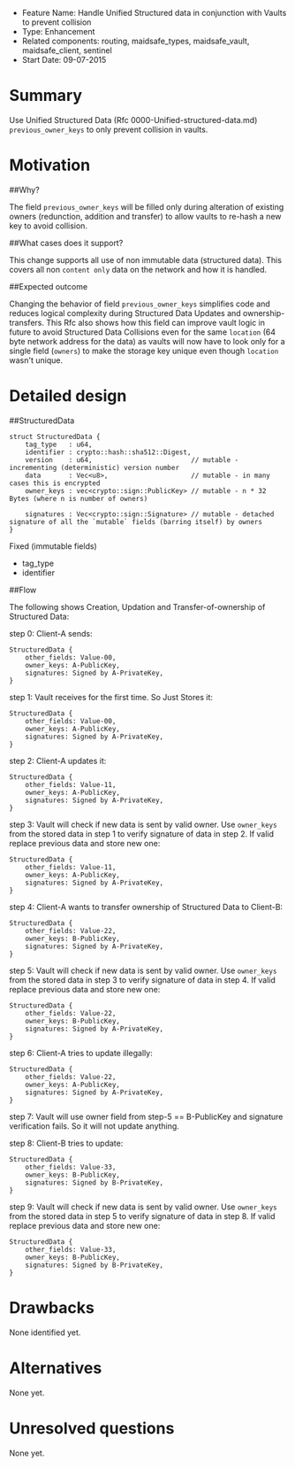 - Feature Name: Handle Unified Structured data in conjunction with Vaults to prevent collision
- Type: Enhancement
- Related components: routing, maidsafe_types, maidsafe_vault, maidsafe_client, sentinel
- Start Date: 09-07-2015

# Summary

Use Unified Structured Data (Rfc 0000-Unified-structured-data.md) `previous_owner_keys` to only prevent collision in vaults.

# Motivation

##Why?

The field `previous_owner_keys` will be filled only during alteration of existing owners (redunction, addition and transfer) to allow vaults to re-hash a new key to avoid collision.

##What cases does it support?

This change supports all use of non immutable data (structured data). This covers all non `content only` data on the network and how it is handled.

##Expected outcome

Changing the behavior of field `previous_owner_keys` simplifies code and reduces logical complexity during Structured Data Updates and ownership-transfers. This Rfc also shows how this field can improve vault logic in future to avoid Structured Data Collisions even for the same `location` (64 byte network address for the data) as vaults will now have to look only for a single field (`owners`) to make the storage key unique even though `location` wasn't unique.

# Detailed design

##StructuredData

```
struct StructuredData {
    tag_type   : u64,
    identifier : crypto::hash::sha512::Digest,
    version    : u64,                         // mutable - incrementing (deterministic) version number
    data       : Vec<u8>,                     // mutable - in many cases this is encrypted
    owner_keys : vec<crypto::sign::PublicKey> // mutable - n * 32 Bytes (where n is number of owners)

    signatures : Vec<crypto::sign::Signature> // mutable - detached signature of all the `mutable` fields (barring itself) by owners
}
```

Fixed (immutable fields)
- tag_type
- identifier

##Flow

The following shows Creation, Updation and Transfer-of-ownership of Structured Data:

step 0:
Client-A sends:
```
StructuredData {
    other_fields: Value-00,
    owner_keys: A-PublicKey,
    signatures: Signed by A-PrivateKey,
}
```
 
step 1:
Vault receives for the first time. So Just Stores it:
```
StructuredData {
    other_fields: Value-00,
    owner_keys: A-PublicKey,
    signatures: Signed by A-PrivateKey,
}
```
 
step 2:
Client-A updates it:
```
StructuredData {
    other_fields: Value-11,
    owner_keys: A-PublicKey,
    signatures: Signed by A-PrivateKey,
}
```
 
step 3:
Vault will check if new data is sent by valid owner. Use `owner_keys` from the stored data in step 1 to verify signature of data in step 2. If valid replace previous data and store new one:
```
StructuredData {
    other_fields: Value-11,
    owner_keys: A-PublicKey,
    signatures: Signed by A-PrivateKey,
}
```
 
step 4:
Client-A wants to transfer ownership of Structured Data to Client-B:
```
StructuredData {
    other_fields: Value-22,
    owner_keys: B-PublicKey,
    signatures: Signed by A-PrivateKey,
}
```
 
step 5:
Vault will check if new data is sent by valid owner. Use `owner_keys` from the stored data in step 3 to verify signature of data in step 4. If valid replace previous data and store new one:
```
StructuredData {
    other_fields: Value-22,
    owner_keys: B-PublicKey,
    signatures: Signed by A-PrivateKey,
}
```
 
step 6:
Client-A tries to update illegally:
```
StructuredData {
    other_fields: Value-22,
    owner_keys: A-PublicKey,
    signatures: Signed by A-PrivateKey,
}
```
 
step 7:
Vault will use owner field from step-5 == B-PublicKey and signature verification fails. So it will not update anything.
 
step 8:
Client-B tries to update:
```
StructuredData {
    other_fields: Value-33,
    owner_keys: B-PublicKey,
    signatures: Signed by B-PrivateKey,
}
```
 
step 9:
Vault will check if new data is sent by valid owner. Use `owner_keys` from the stored data in step 5 to verify signature of data in step 8. If valid replace previous data and store new one:
```
StructuredData {
    other_fields: Value-33,
    owner_keys: B-PublicKey,
    signatures: Signed by B-PrivateKey,
}
```

# Drawbacks
None identified yet.

# Alternatives
None yet.

# Unresolved questions
None yet.
